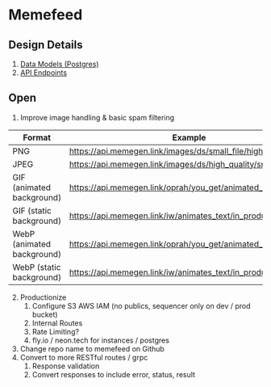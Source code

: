 # Memefeed

## Design Details

1. [Data Models (Postgres)](https://github.com/memefeed-labs/memefeed-web2/blob/main/src/resources/memes-pg.ts)
2. [API Endpoints](https://github.com/memefeed-labs/memefeed-web2/blob/main/src/app.ts)

## Open

1. Improve image handling & basic spam filtering

| Format                        | Example                                                         |
| ----------------------------- | --------------------------------------------------------------- |
| PNG                           | <https://api.memegen.link/images/ds/small_file/high_quality.png> |
| JPEG                          | <https://api.memegen.link/images/ds/high_quality/small_file.jpg> |
| GIF (animated background)     | <https://api.memegen.link/oprah/you_get/animated_text.gif>      |
| GIF (static background)       | <https://api.memegen.link/iw/animates_text/in_production.gif>   |
| WebP (animated background)    | <https://api.memegen.link/oprah/you_get/animated_text.webp>     |
| WebP (static background)      | <https://api.memegen.link/iw/animates_text/in_production.webp>  |

2. Productionize
   1. Configure S3 AWS IAM (no publics, sequencer only on dev / prod bucket)
   2. Internal Routes
   3. Rate Limiting?
   4. fly.io / neon.tech for instances / postgres
3. Change repo name to memefeed on Github
4. Convert to more RESTful routes / grpc
   1. Response validation
   2. Convert responses to include error, status, result
